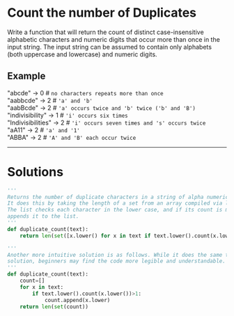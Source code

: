 # Count the number of Duplicates

Write a function that will return the count of distinct case-insensitive alphabetic characters and numeric digits that occur more than once in the input string. The input string can be assumed to contain only alphabets (both uppercase and lowercase) and numeric digits.

## Example

"abcde" -> 0 # `no characters repeats more than once`  
"aabbcde" -> 2 # `'a' and 'b'`  
"aabBcde" -> 2 # `'a' occurs twice and 'b' twice ('b' and 'B')`  
"indivisibility" -> 1 # `'i' occurs six times`  
"Indivisibilities" -> 2 # `'i' occurs seven times and 's' occurs twice`  
"aA11" -> 2 # `'a' and '1'`  
"ABBA" -> 2 # `'A' and 'B' each occur twice`  

---
# Solutions

```Python
'''
Returns the number of duplicate characters in a string of alpha numerical string.
It does this by taking the length of a set from an array compiled via list comprhension.
The list checks each character in the lower case, and if its count is more than one, it
appends it to the list.
'''
def duplicate_count(text):
    return len(set([x.lower() for x in text if text.lower().count(x.lower()) > 1]))
```

```Python
'''
Another more intuitive solution is as follows. While it does the same thing as the previous
solution, beginners may find the code more legible and understandable. 
'''
def duplicate_count(text):
    count=[]
    for x in text:
        if text.lower().count(x.lower())>1:
            count.append(x.lower)
    return len(set(count))
```